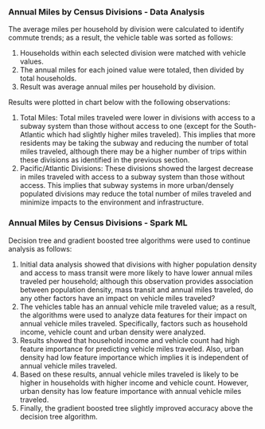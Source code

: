 ### Annual Miles by Census Divisions - Data Analysis

The average miles per household by division were calculated to identify commute trends; as a result, the vehicle table was sorted as follows:

1. Households within each selected division were matched with vehicle values.
2. The annual miles for each joined value were totaled, then divided by total households.
3. Result was average annual miles per household by division.

Results were plotted in chart below with the following observations:

1. Total Miles: Total miles traveled were lower in divisions with access to a subway system than those without access to one (except for the South-Atlantic which had slightly higher miles traveled). This implies that more residents may be taking the subway and reducing the number of total miles traveled, although there may be a higher number of trips within these divisions as identified in the previous section.
2. Pacific/Atlantic Divisions: These divisions showed the largest decrease in miles traveled with access to a subway system than those without access. This implies that subway systems in more urban/densely populated divisions may reduce the total number of miles traveled and minimize impacts to the environment and infrastructure.

### Annual Miles by Census Divisions - Spark ML

Decision tree and gradient boosted tree algorithms were used to continue analysis as follows:

1. Initial data analysis showed that divisions with higher population density and access to mass transit were more likely to have lower annual miles traveled per household; although this observation provides association between population density, mass transit and annual miles traveled, do any other factors have an impact on vehicle miles traveled?
2. The vehicles table has an annual vehicle mile traveled value; as a result, the algorithms were used to analyze data features for their impact on annual vehicle miles traveled. Specifically, factors such as household income, vehicle count and urban density were analyzed.
3. Results showed that household income and vehicle count had high feature importance for predicting vehicle miles traveled. Also, urban density had low feature importance which implies it is independent of annual vehicle miles traveled.
4. Based on these results, annual vehicle miles traveled is likely to be higher in households with higher income and vehicle count. However, urban density has low feature importance with annual vehicle miles traveled.
5. Finally, the gradient boosted tree slightly improved accuracy above the decision tree algorithm.
